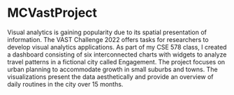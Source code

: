 # MCVastProject
Visual analytics is gaining popularity due to its spatial presentation of information.
The VAST Challenge 2022 offers tasks for researchers to develop visual
analytics applications. As part of my CSE 578 class, I created a
dashboard consisting of six interconnected charts with widgets to analyze travel
patterns in a fictional city called Engagement. The project focuses on urban
planning to accommodate growth in small suburbs and towns. The visualizations
present the data aesthetically and provide an overview of daily routines in
the city over 15 months.
